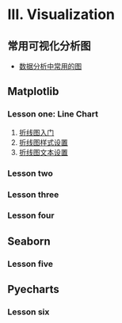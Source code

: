 # III. Visualization

## 常用可视化分析图
* [数据分析中常用的图](Visualization/01-数据分析中常用的图.md)

## Matplotlib

### Lesson one: Line Chart
1. [折线图入门](Visualization/Matplotlib/02-折线图入门.ipynb)
2. [折线图样式设置](Visualization/Matplotlib/03-折线图样式设置.ipynb)
3. [折线图文本设置](Visualization/Matplotlib/04-折线图文本设置.ipynb)

### Lesson two


### Lesson three


### Lesson four




## Seaborn


### Lesson five



## Pyecharts


### Lesson six

